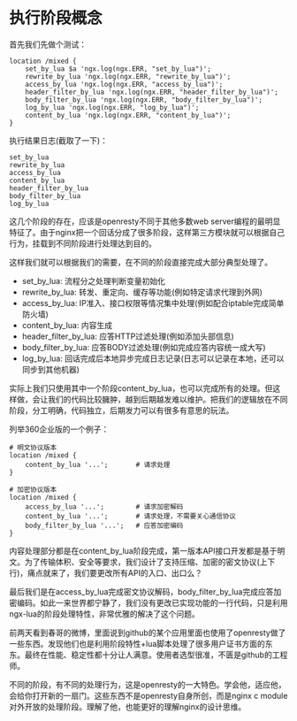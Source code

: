 # 执行阶段概念

首先我们先做个测试：
```
location /mixed {
    set_by_lua $a 'ngx.log(ngx.ERR, "set_by_lua")';
    rewrite_by_lua 'ngx.log(ngx.ERR, "rewrite_by_lua")';
    access_by_lua 'ngx.log(ngx.ERR, "access_by_lua")';
    header_filter_by_lua 'ngx.log(ngx.ERR, "header_filter_by_lua")';
    body_filter_by_lua 'ngx.log(ngx.ERR, "body_filter_by_lua")';
    log_by_lua 'ngx.log(ngx.ERR, "log_by_lua")';
    content_by_lua 'ngx.log(ngx.ERR, "content_by_lua")';
}
```

执行结果日志(截取了一下)：
```
set_by_lua
rewrite_by_lua
access_by_lua
content_by_lua
header_filter_by_lua
body_filter_by_lua
log_by_lua
```

这几个阶段的存在，应该是openresty不同于其他多数web server编程的最明显特征了。由于nginx把一个回话分成了很多阶段，这样第三方模块就可以根据自己行为，挂载到不同阶段进行处理达到目的。

这样我们就可以根据我们的需要，在不同的阶段直接完成大部分典型处理了。

* set_by_lua: 流程分之处理判断变量初始化
* rewrite_by_lua: 转发、重定向、缓存等功能(例如特定请求代理到外网)
* access_by_lua: IP准入、接口权限等情况集中处理(例如配合iptable完成简单防火墙)
* content_by_lua: 内容生成
* header_filter_by_lua: 应答HTTP过滤处理(例如添加头部信息)
* body_filter_by_lua: 应答BODY过滤处理(例如完成应答内容统一成大写)
* log_by_lua: 回话完成后本地异步完成日志记录(日志可以记录在本地，还可以同步到其他机器)

实际上我们只使用其中一个阶段content_by_lua，也可以完成所有的处理。但这样做，会让我们的代码比较臃肿，越到后期越发难以维护。把我们的逻辑放在不同阶段，分工明确，代码独立，后期发力可以有很多有意思的玩法。

列举360企业版的一个例子：
```
# 明文协议版本
location /mixed {
    content_by_lua '...';       # 请求处理
}

# 加密协议版本
location /mixed {
    access_by_lua '...';        # 请求加密解码
    content_by_lua '...';       # 请求处理，不需要关心通信协议
    body_filter_by_lua '...';   # 应答加密编码
}
```

内容处理部分都是在content_by_lua阶段完成，第一版本API接口开发都是基于明文。为了传输体积、安全等要求，我们设计了支持压缩、加密的密文协议(上下行)，痛点就来了，我们要更改所有API的入口、出口么？

最后我们是在access_by_lua完成密文协议解码，body_filter_by_lua完成应答加密编码。如此一来世界都宁静了，我们没有更改已实现功能的一行代码，只是利用ngx-lua的阶段处理特性，非常优雅的解决了这个问题。

前两天看到春哥的微博，里面说到github的某个应用里面也使用了openresty做了一些东西。发现他们也是利用阶段特性+lua脚本处理了很多用户证书方面的东东。最终在性能、稳定性都十分让人满意。使用者选型很准，不匮是github的工程师。

不同的阶段，有不同的处理行为，这是openresty的一大特色。学会他，适应他，会给你打开新的一扇门。这些东西不是openresty自身所创，而是nginx c module对外开放的处理阶段。理解了他，也能更好的理解nginx的设计思维。
